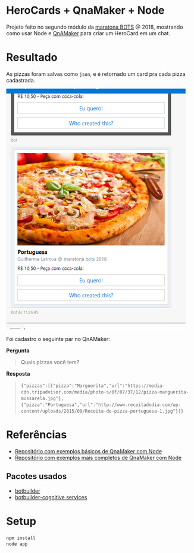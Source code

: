 # HeroCards + QnaMaker + Node

Projeto feito no segundo módulo da [maratona BOTS](https://ticapacitacion.com/curso/botspt/) @ 2018, mostrando como usar Node e [QnAMaker](https://qnamaker.ai/) para criar um HeroCard em um chat.

# Resultado

As pizzas foram salvas como `json`, e é retornado um card pra cada pizza cadastrada.

![pizzas result](qnaMaker/resultado.png)

Foi cadastro o seguinte par no QnAMaker:

**Pergunta**
> Quais pizzas você tem?

**Resposta**
> `{"pizzas":[{"pizza":"Marguerita","url":"https://media-cdn.tripadvisor.com/media/photo-s/0f/07/37/12/pizza-marguerita-mussarela.jpg"},{"pizza":"Portuguesa","url":"http://www.receitadodia.com/wp-content/uploads/2015/08/Receita-de-pizza-portuguesa-1.jpg"}]}`

# Referências

- [Repositório com exemplos básicos de QnaMaker com Node](https://github.com/Microsoft/BotBuilder-CognitiveServices/tree/master/Node/samples/QnAMaker)
- [Repositório com exemplos mais completos de QnaMaker com Node](https://github.com/Microsoft/BotBuilder-Samples/tree/master/Node)

## Pacotes usados

- [botbuilder](https://www.npmjs.com/package/botbuilder)
- [botbuilder-cognitive services](https://www.npmjs.com/package/botbuilder-cognitiveservices)

# Setup

```
npm install
node app
```